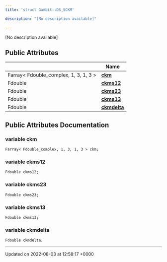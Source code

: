 ```yaml
---
title: 'struct Gambit::DS_SCKM'

description: "[No description available]"

---
```









[No description available]

## Public Attributes

|                | Name           |
| -------------- | -------------- |
| Farray< Fdouble_complex, 1, 3, 1, 3 > | **[ckm](/documentation/code/colliderbit/classes/structgambit_1_1ds__sckm/#variable-ckm)**  |
| Fdouble | **[ckms12](/documentation/code/colliderbit/classes/structgambit_1_1ds__sckm/#variable-ckms12)**  |
| Fdouble | **[ckms23](/documentation/code/colliderbit/classes/structgambit_1_1ds__sckm/#variable-ckms23)**  |
| Fdouble | **[ckms13](/documentation/code/colliderbit/classes/structgambit_1_1ds__sckm/#variable-ckms13)**  |
| Fdouble | **[ckmdelta](/documentation/code/colliderbit/classes/structgambit_1_1ds__sckm/#variable-ckmdelta)**  |

## Public Attributes Documentation

### variable ckm

```
Farray< Fdouble_complex, 1, 3, 1, 3 > ckm;
```


### variable ckms12

```
Fdouble ckms12;
```


### variable ckms23

```
Fdouble ckms23;
```


### variable ckms13

```
Fdouble ckms13;
```


### variable ckmdelta

```
Fdouble ckmdelta;
```


-------------------------------

Updated on 2022-08-03 at 12:58:17 +0000